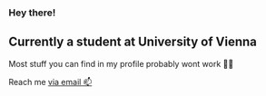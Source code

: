 ### Hey there!

## Currently a student at University of Vienna

Most stuff you can find in my profile probably wont work 🤷‍♂️

Reach me [via email 📫](a12012314@unet.univie.ac.at)
